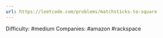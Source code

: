 ```yaml
---
url: https://leetcode.com/problems/matchsticks-to-square
---
```


Difficulty: #medium
Companies: #amazon #rackspace